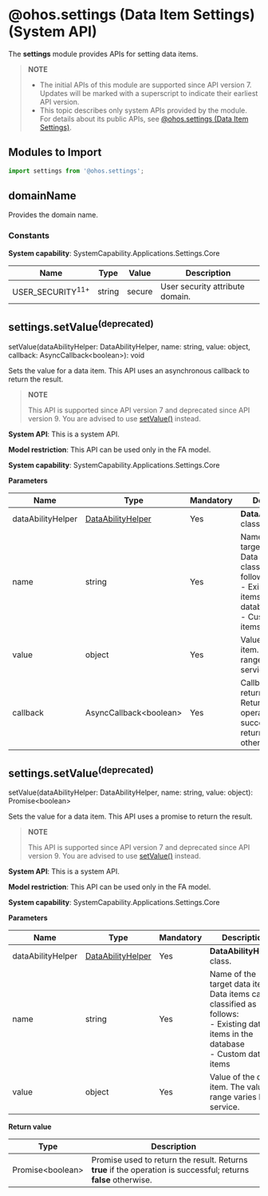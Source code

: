 # @ohos.settings (Data Item Settings) (System API)

<!--Kit: Basic Services Kit-->
<!--Subsystem: Applications-->
<!--Owner: @YingCong-->
<!--Designer: @Kun_Wu-->
<!--Tester: @dyx118186878-->
<!--Adviser: @zhang_yixin13-->

The **settings** module provides APIs for setting data items.

> **NOTE**
>
> - The initial APIs of this module are supported since API version 7. Updates will be marked with a superscript to indicate their earliest API version.
> - This topic describes only system APIs provided by the module. For details about its public APIs, see [@ohos.settings (Data Item Settings)](./js-apis-settings.md).

## Modules to Import

```js
import settings from '@ohos.settings';
```

## domainName

Provides the domain name.

### Constants

**System capability**: SystemCapability.Applications.Settings.Core

| Name               | Type  | Value     | Description                                                        |
| ------------------- | ------ |--------| ------------------------------------------------------------ |
| USER_SECURITY<sup>11+</sup>      | string | secure | User security attribute domain.                                         |

## settings.setValue<sup>(deprecated)</sup>

setValue(dataAbilityHelper: DataAbilityHelper, name: string, value: object, callback: AsyncCallback\<boolean>): void

Sets the value for a data item. This API uses an asynchronous callback to return the result.

> **NOTE**
>
> This API is supported since API version 7 and deprecated since API version 9. You are advised to use [setValue()](js-apis-settings.md#settingssetvalue10) instead.

**System API**: This is a system API.

**Model restriction**: This API can be used only in the FA model.

**System capability**: SystemCapability.Applications.Settings.Core

**Parameters**

| Name           | Type                                                        | Mandatory| Description                                                        |
| ----------------- | ------------------------------------------------------------ | ---- | ------------------------------------------------------------ |
| dataAbilityHelper | [DataAbilityHelper](../apis-ability-kit/js-apis-inner-ability-dataAbilityHelper.md) | Yes  | **DataAbilityHelper** class.                                            |
| name              | string                                                       | Yes  | Name of the target data item. Data items can be classified as follows:<br>- Existing data items in the database<br>- Custom data items|
| value             | object                                                       | Yes  | Value of the data item. The value range varies by service.                              |
| callback          | AsyncCallback\<boolean>                                      | Yes  | Callback used to return the result. Returns **true** if the operation is successful; returns **false** otherwise.              |


## settings.setValue<sup>(deprecated)</sup>

setValue(dataAbilityHelper: DataAbilityHelper, name: string, value: object): Promise\<boolean>

Sets the value for a data item. This API uses a promise to return the result.

> **NOTE**
>
> This API is supported since API version 7 and deprecated since API version 9. You are advised to use [setValue()](js-apis-settings.md#settingssetvalue10-1) instead.

**System API**: This is a system API.

**Model restriction**: This API can be used only in the FA model.

**System capability**: SystemCapability.Applications.Settings.Core

**Parameters**

| Name           | Type                                                        | Mandatory| Description                                                        |
| ----------------- | ------------------------------------------------------------ | ---- | ------------------------------------------------------------ |
| dataAbilityHelper | [DataAbilityHelper](../apis-ability-kit/js-apis-inner-ability-dataAbilityHelper.md) | Yes  | **DataAbilityHelper** class.                                            |
| name              | string                                                       | Yes  | Name of the target data item. Data items can be classified as follows:<br>- Existing data items in the database<br>- Custom data items|
| value             | object                                                       | Yes  | Value of the data item. The value range varies by service.                              |

**Return value**

| Type             | Description                                              |
| ----------------- | -------------------------------------------------- |
| Promise\<boolean> | Promise used to return the result. Returns **true** if the operation is successful; returns **false** otherwise.|
